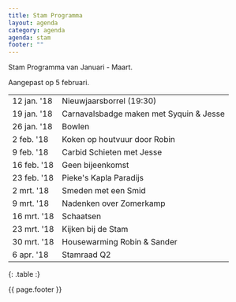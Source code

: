 ```yaml
---
title: Stam Programma
layout: agenda
category: agenda
agenda: stam
footer: ""
---
```


Stam Programma van Januari - Maart.

Aangepast op 5 februari.

| | |
|---|---|
| 12 jan. '18 | Nieuwjaarsborrel (19:30) |
| 19 jan. '18 | Carnavalsbadge maken met Syquin & Jesse |
| 26 jan. '18 | Bowlen |
| 2 feb. '18 | Koken op houtvuur door Robin |
| 9 feb. '18 | Carbid Schieten met Jesse |
| 16 feb. '18 | Geen bijeenkomst |
| 23 feb. '18 | Pieke's Kapla Paradijs |
| 2 mrt. '18 | Smeden met een Smid |
| 9 mrt. '18 | Nadenken over Zomerkamp |
| 16 mrt. '18 | Schaatsen |
| 23 mrt. '18 | Kijken bij de Stam |
| 30 mrt. '18 | Housewarming Robin & Sander |
| 6 apr. '18 | Stamraad Q2 |
{: .table :}

{{ page.footer }}
